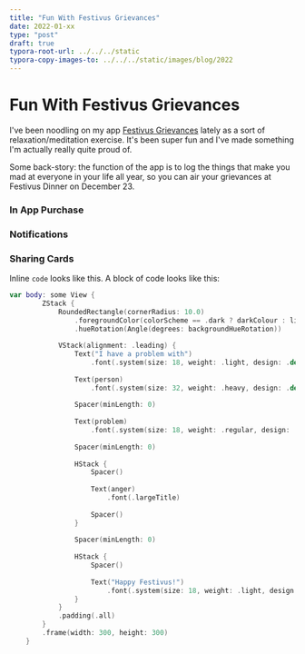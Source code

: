 ```yaml
---
title: "Fun With Festivus Grievances"
date: 2022-01-xx
type: "post"
draft: true
typora-root-url: ../../../static
typora-copy-images-to: ../../../static/images/blog/2022
---
```


# Fun With Festivus Grievances

I've been noodling on my app [Festivus Grievances](tk) lately as a sort of relaxation/meditation exercise. It's been super fun and I've made something I'm actually really quite proud of.

Some back-story: the function of the app is to log the things that make you mad at everyone in your life all year, so you can air your grievances at Festivus Dinner on December 23.



### In App Purchase



### Notifications



### Sharing Cards

Inline `code` looks like this. A block of code looks like this:

```swift
var body: some View {
        ZStack {
            RoundedRectangle(cornerRadius: 10.0)
                .foregroundColor(colorScheme == .dark ? darkColour : lightColour)
                .hueRotation(Angle(degrees: backgroundHueRotation))
                
            VStack(alignment: .leading) {
                Text("I have a problem with")
                    .font(.system(size: 18, weight: .light, design: .default))
                
                Text(person)
                    .font(.system(size: 32, weight: .heavy, design: .default))
                                
                Spacer(minLength: 0)
                
                Text(problem)
                    .font(.system(size: 18, weight: .regular, design: .serif))
                
                Spacer(minLength: 0)
                
                HStack {
                    Spacer()
                  
                    Text(anger)
                        .font(.largeTitle)
                  
                    Spacer()
                }
                                
                Spacer(minLength: 0)
                
                HStack {
                    Spacer()
                  
                    Text("Happy Festivus!")
                        .font(.system(size: 18, weight: .light, design: .default))
                }
            }
            .padding(.all)
        }
        .frame(width: 300, height: 300)
    }
```

